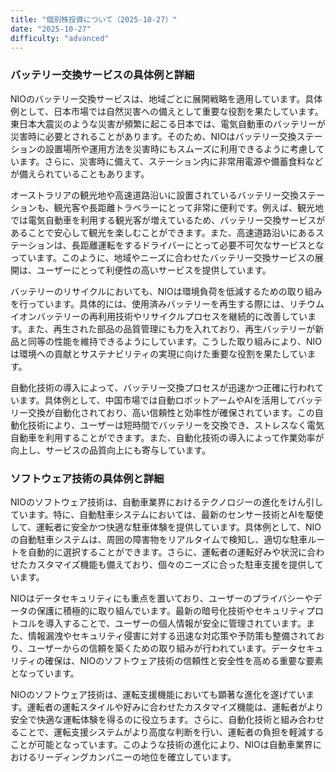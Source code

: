 ```yaml
---
title: "個別株投資について（2025-10-27）"
date: "2025-10-27"
difficulty: "advanced"
---
```


### バッテリー交換サービスの具体例と詳細

NIOのバッテリー交換サービスは、地域ごとに展開戦略を適用しています。具体例として、日本市場では自然災害への備えとして重要な役割を果たしています。東日本大震災のような災害が頻繁に起こる日本では、電気自動車のバッテリーが災害時に必要とされることがあります。そのため、NIOはバッテリー交換ステーションの設置場所や運用方法を災害時にもスムーズに利用できるように考慮しています。さらに、災害時に備えて、ステーション内に非常用電源や備蓄食料などが備えられていることもあります。

オーストラリアの観光地や高速道路沿いに設置されているバッテリー交換ステーションも、観光客や長距離トラベラーにとって非常に便利です。例えば、観光地では電気自動車を利用する観光客が増えているため、バッテリー交換サービスがあることで安心して観光を楽しむことができます。また、高速道路沿いにあるステーションは、長距離運転をするドライバーにとって必要不可欠なサービスとなっています。このように、地域やニーズに合わせたバッテリー交換サービスの展開は、ユーザーにとって利便性の高いサービスを提供しています。

バッテリーのリサイクルにおいても、NIOは環境負荷を低減するための取り組みを行っています。具体的には、使用済みバッテリーを再生する際には、リチウムイオンバッテリーの再利用技術やリサイクルプロセスを継続的に改善しています。また、再生された部品の品質管理にも力を入れており、再生バッテリーが新品と同等の性能を維持できるようにしています。こうした取り組みにより、NIOは環境への貢献とサステナビリティの実現に向けた重要な役割を果たしています。

自動化技術の導入によって、バッテリー交換プロセスが迅速かつ正確に行われています。具体例として、中国市場では自動ロボットアームやAIを活用してバッテリー交換が自動化されており、高い信頼性と効率性が確保されています。この自動化技術により、ユーザーは短時間でバッテリーを交換でき、ストレスなく電気自動車を利用することができます。また、自動化技術の導入によって作業効率が向上し、サービスの品質向上にも寄与しています。

### ソフトウェア技術の具体例と詳細

NIOのソフトウェア技術は、自動車業界におけるテクノロジーの進化をけん引しています。特に、自動駐車システムにおいては、最新のセンサー技術とAIを駆使して、運転者に安全かつ快適な駐車体験を提供しています。具体例として、NIOの自動駐車システムは、周囲の障害物をリアルタイムで検知し、適切な駐車ルートを自動的に選択することができます。さらに、運転者の運転好みや状況に合わせたカスタマイズ機能も備えており、個々のニーズに合った駐車支援を提供しています。

NIOはデータセキュリティにも重点を置いており、ユーザーのプライバシーやデータの保護に積極的に取り組んでいます。最新の暗号化技術やセキュリティプロトコルを導入することで、ユーザーの個人情報が安全に管理されています。また、情報漏洩やセキュリティ侵害に対する迅速な対応策や予防策も整備されており、ユーザーからの信頼を築くための取り組みが行われています。データセキュリティの確保は、NIOのソフトウェア技術の信頼性と安全性を高める重要な要素となっています。

NIOのソフトウェア技術は、運転支援機能においても顕著な進化を遂げています。運転者の運転スタイルや好みに合わせたカスタマイズ機能は、運転者がより安全で快適な運転体験を得るのに役立ちます。さらに、自動化技術と組み合わせることで、運転支援システムがより高度な判断を行い、運転者の負担を軽減することが可能となっています。このような技術の進化により、NIOは自動車業界におけるリーディングカンパニーの地位を確立しています。
